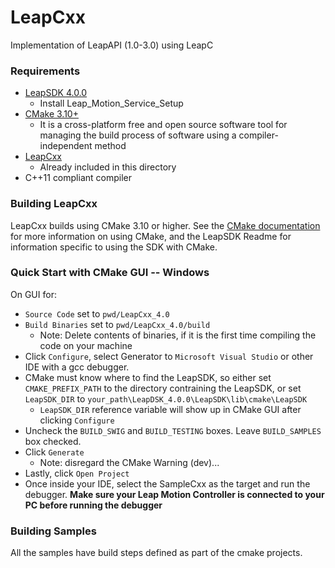 # LeapCxx
Implementation of LeapAPI (1.0-3.0) using LeapC

### Requirements
  * [LeapSDK 4.0.0](https://developer.leapmotion.com/releases/leap-motion-orion-400)
    * Install Leap_Motion_Service_Setup
  * [CMake 3.10+](https://cmake.org/download/)
    * It is a cross-platform free and open source software tool for managing the build process of software using a compiler-independent method
  * [LeapCxx](https://github.com/leapmotion/LeapCxx)
    * Already included in this directory
  * C++11 compliant compiler


### Building LeapCxx
LeapCxx builds using CMake 3.10 or higher. See the [CMake documentation](https://cmake.org/cmake/help/latest/)
for more information on using CMake, and the LeapSDK Readme for information specific to using the SDK with 
CMake.

### Quick Start with CMake GUI -- Windows
On GUI for:
  * `Source Code` set to `pwd/LeapCxx_4.0`
  * `Build Binaries` set to `pwd/LeapCxx_4.0/build`
    * Note: Delete contents of binaries, if it is the first time compiling the code on your machine
  * Click `Configure`, select Generator to `Microsoft Visual Studio`    or other IDE with a gcc debugger. 
  * CMake must know where to find the LeapSDK, so either set `CMAKE_PREFIX_PATH` to the directory contraining the LeapSDK, or set `LeapSDK_DIR` to `your_path\LeapDSK_4.0.0\LeapSDK\lib\cmake\LeapSDK`
    * `LeapSDK_DIR` reference variable will show up in CMake GUI after clicking `Configure` 
  * Uncheck the `BUILD_SWIG` and `BUILD_TESTING` boxes. Leave `BUILD_SAMPLES` box checked.
  * Click `Generate`
    * Note: disregard the CMake Warning (dev)...
  * Lastly, click `Open Project`
  * Once inside your IDE, select the SampleCxx as the target and run the debugger. **Make sure your Leap Motion Controller is connected to your PC before running the debugger**


### Building Samples
All the samples have build steps defined as part of the cmake projects.

